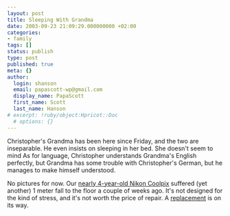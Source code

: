 ```yaml
---
layout: post
title: Sleeping With Grandma
date: 2003-09-23 21:09:29.000000000 +02:00
categories:
- family
tags: []
status: publish
type: post
published: true
meta: {}
author:
  login: shanson
  email: papascott-wp@gmail.com
  display_name: PapaScott
  first_name: Scott
  last_name: Hanson
# excerpt: !ruby/object:Hpricot::Doc
  # options: {}
---
```

<p>Christopher's Grandma has been here since Friday, and the two are inseparable. He even insists on sleeping in her bed. She doesn't seem to mind  As for language, Christopher understands Grandma's English perfectly, but Grandma has some trouble with Christopher's German, but he manages to make himself understood.</p>
<p>No pictures for now. Our <a href="http://www.papascott.de/1999/12/07/1167.php">nearly 4-year-old Nikon Coolpix</a> suffered (yet another) 1 meter fall to the floor a couple of weeks ago. It's not designed for the kind of stress, and it's not worth the price of repair. A <a title="Canon PowerShot A70" href="http://www.powershot.com/powershot2/a70-60/index.html">replacement</a> is on its way.</p>
